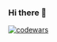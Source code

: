 ### Hi there 👋

[![codewars](https://www.codewars.com/users/SarggUngart/badges/large)](https://www.codewars.com/users/SarggUngart/badges/large)   

